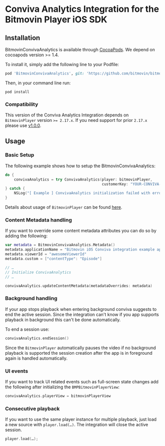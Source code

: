 # Conviva Analytics Integration for the Bitmovin Player iOS SDK

## Installation

BitmovinConvivaAnalytics is available through [CocoaPods](https://cocoapods.org). We depend on cocoapods version >= 1.4.

To install it, simply add the following line to your Podfile:

```ruby
pod 'BitmovinConvivaAnalytics', git: 'https://github.com/bitmovin/bitmovin-player-ios-analytics-conviva.git', tag: '1.1.0'
```

Then, in your command line run:

```
pod install
```

### Compatibility
This version of the Conviva Analytics Integration depends on `BitmovinPlayer` version `>= 2.17.x`. If you need support for prior `2.17.x` please use [v1.0.0](https://github.com/bitmovin/bitmovin-player-ios-analytics-conviva/tree/1.0.0).

## Usage

### Basic Setup
The following example shows how to setup the BitmovinConvivaAnalytics:

```swift
do {
    convivaAnalytics = try ConvivaAnalytics(player: bitmovinPlayer,
                                            customerKey: "YOUR-CONVIVA-CUSTOMER-KEY")
} catch {
    NSLog("[ Example ] ConvivaAnalytics initialization failed with error: \(error)")
}
```

Details about usage of `BitmovinPlayer` can be found [here](https://github.com/bitmovin/bitmovin-player-ios-sdk-cocoapod).

### Content Metadata handling

If you want to override some content metadata attributes you can do so by adding the following:

```swift
var metadata = BitmovinConvivaAnalytics.Metadata()
metadata.applicationName = "Bitmovin iOS Conviva integration example app"
metadata.viewerId = "awesomeViewerId"
metadata.custom = ["contentType": "Episode"]

// …
// Initialize ConvivaAnalytics
// …

convivaAnalytics.updateContentMetadata(metadataOverrides: metadata)
```

### Background handling

If your app stops playback when entering background conviva suggests to end the active session.
Since the integration can't know if you app supports playback in background this can't be done automatically.

To end a session use:
```swift
convivaAnalytics.endSession()
```

Since the `BitmovinPlayer` automatically pauses the video if no background playback is supported the session creation after
the app is in foreground again is handled automatically.

### UI events

If you want to track UI related events such as full-screen state changes add the following after initializing the `BMPBitmovinPlayerView`:

```swift
convivaAnalytics.playerView = bitmovinPlayerView
```

### Consecutive playback

If you want to use the same player instance for multiple playback, just load a new source with `player.load(…)`. The integration will close the active session.

```swift
player.load(…);
```
